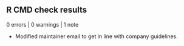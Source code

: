 ## R CMD check results

0 errors | 0 warnings | 1 note

* Modified maintainer email to get in line with company guidelines.
